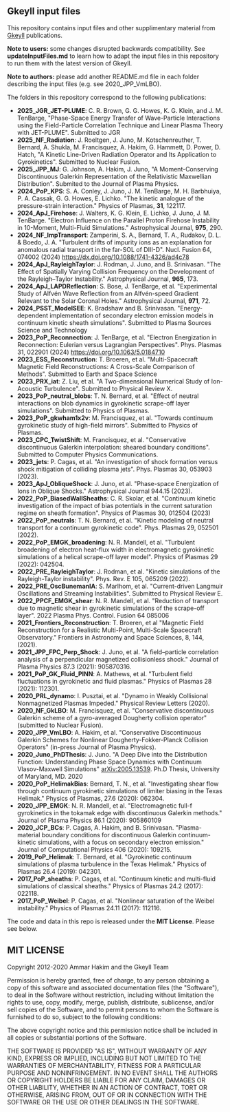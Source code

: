 ## **Gkeyll** input files

This repository contains input files and other supplimentary material from [Gkeyll](https://gkeyll.readthedocs.io/en/latest/) publications.

**Note to users:** some changes disrupted backwards compatibility. See **updateInputFiles.md** to learn how to adapt the input files in this repository to run them with the latest version of Gkeyll.

**Note to authors:** please add another README.md file in each folder describing the input files (e.g. see 2020_JPP_VmLBO).

The folders in this repository correspond to the following publications:
- **2025_JGR_JET-PLUME**: C. R. Brown, G. G. Howes, K. G. Klein, and J. M. TenBarge, "Phase-Space Energy Transfer of Wave-Particle Interactions using the Field-Particle Correlation Technique and Linear Plasma Theory with JET-PLUME". Submitted to JGR
- **2025_NF_Radiation**: J. Roeltgen, J. Juno, M. Kotschenreuther, T. Bernard, A. Shukla, M. Francisquez, A. Hakim, G. Hammett, D. Power, D. Hatch, "A Kinetic Line-Driven Radiation Operator and Its Application to Gyrokinetics". Submitted to Nuclear Fusion.
- **2025_JPP_MJ**: G. Johnson, A. Hakim, J. Juno, "A Moment-Conserving Discontinuous Galerkin Representation of the Relativistic Maxwellian Distribution". Submited to the Journal of Plasma Physics.
- **2024_PoP_KPS**: S. A. Conley, J. Juno, J. M. TenBarge, M. H. Barbhuiya, P. A. Cassak, G. G. Howes, E. Lichko. "The kinetic analogue of the pressure-strain interaction." Physics of Plasmas, **31**, 122117. 
- **2024_ApJ_Firehose**: J. Walters, K. G. Klein, E. Lichko, J. Juno, J. M. TenBarge. "Electron Influence on the Parallel Proton Firehose Instability in 10-Moment, Multi-Fluid Simulations."  Astrophysical Journal, **975**, 290. 
- **2024_NF_ImpTransport**: Zamperini, S. A., Bernard, T. A., Rudakov, D. L. & Boedo, J. A. "Turbulent drifts of impurity ions as an explanation for anomalous radial transport in the far-SOL of DIII-D". Nucl. Fusion 64, 074002 (2024) https://dx.doi.org/10.1088/1741-4326/ad4c78
- **2024_ApJ_RayleighTaylor**: J. Rodman, J. Juno, and B. Srinivasan. "The Effect of Spatially Varying Collision Frequency on the Development of the Rayleigh–Taylor Instability." Astrophysical Journal, **965**, 173.
- **2024_ApJ_LAPDReflection**: S. Bose, J. TenBarge, et al. "Experimental Study of Alfvén Wave Reflection from an Alfvén-speed Gradient Relevant to the Solar Coronal Holes." Astrophysical Journal, **971**, 72.
- **2024_PSST_ModelSEE**: K. Bradshaw and B. Srinivasan. "Energy-dependent implementation of secondary electron emission models in continuum kinetic sheath simulations". Submitted to Plasma Sources Science and Technology
- **2023_PoP_Reconnection**: J. TenBarge, et al. "Electron Energization in Reconnection: Eulerian versus Lagrangian Perspectives". Phys. Plasmas 31, 022901 (2024) https://doi.org/10.1063/5.0184710
- **2023_ESS_Reconstruction**: T. Broeren, et al. "Multi-Spacecraft Magnetic Field Reconstructions: A Cross-Scale Comparison of Methods". Submitted to Earth and Space Science
- **2023_PRX_iat**: Z. Liu, et al. "A Two-dimensional Numerical Study of
  Ion-Acoustic Turbulence". Submitted to Physical Review X.
- **2023_PoP_neutral_blobs**: T. N. Bernard, et al. "Effect of neutral
  interactions on blob dynamics in gyrokinetic scrape-off layer simulations". Submitted to Physics of Plasmas.
- **2023_PoP_gkwham1x2v**: M. Francisquez, et al. "Towards continuum
  gyrokinetic study of high-field mirrors". Submitted to Physics of Plasmas.
- **2023_CPC_TwistShift**: M. Francisquez, et al. "Conservative discontinuous
  Galerkin interpolation: sheared boundary conditions". Submitted to Computer Physics Communications.
- **2023_jets**: P. Cagas, et al. "An investigation of shock formation versus
  shock mitigation of colliding plasma jets". Phys. Plasmas 30, 053903 (2023).
- **2023_ApJ_ObliqueShock**: J. Juno, et al. "Phase-space Energization of Ions in Oblique Shocks." Astrophysical Journal 944.15 (2023).
- **2022_PoP_BiasedWallSheaths**: C. R. Skolar, et al. "Continuum kinetic investigation of the impact of bias potentials in the current saturation regime on sheath formation". Physics of Plasmas 30, 012504 (2023)
- **2022_PoP_neutrals**: T. N. Bernard, et al. "Kinetic modeling of neutral
  transport for a continuum gyrokinetic code". Phys. Plasmas 29, 052501 (2022).
- **2022_PoP_EMGK_broadening**: N. R. Mandell, et al. "Turbulent
  broadening of electron heat-flux width in electromagnetic gyrokinetic simulations of a helical scrape-off layer model". Physics of Plasmas 29 (2022): 042504.
- **2022_PRE_RayleighTaylor**: J. Rodman, et al. "Kinetic simulations of
  the Rayleigh-Taylor instability". Phys. Rev. E 105, 065209 (2022). 
- **2022_PRE_OscBunemanIA**: S. Marlhom, et al. "Current-driven Langmuir
  Oscillations and Streaming Instabilities". Submitted to Physical Review E.
- **2022_PPCF_EMGK_shear**: N. R. Mandell, et al. "Reduction of transport due to
  magnetic shear in gyrokinetic simulations of the scrape-off layer". 2022 Plasma Phys. Control. Fusion 64 085006
- **2021_Frontiers_Reconstruction**: T. Broeren, et al "Magnetic Field Reconstruction for a Realistic Multi-Point, Multi-Scale Spacecraft Observatory." Frontiers in Astronomy and Space Sciences, 8, 144, (2021). 
- **2021_JPP_FPC_Perp_Shock**: J. Juno, et al. "A field–particle correlation analysis of a perpendicular magnetized collisionless shock." 
  Journal of Plasma Physics 87.3 (2021): 905870316.
- **2021_PoP_GK_Fluid_PINN**: A. Mathews, et al. "Turbulent field fluctuations in gyrokinetic and fluid plasmas." Physics of Plasmas 28 (2021): 112301.
- **2020_PRL_dynamo**: I. Pusztai, et al. "Dynamo in Weakly Collisional
  Nonmagnetized Plasmas Impeded." Physical Review Letters (2020).
- **2020_NF_GkLBO**: M. Francisquez, et al. "Conservative discontinuous Galerkin
  scheme of a gyro-averaged Dougherty collision operator" (submitted to Nuclear Fusion).
- **2020_JPP_VmLBO**: A. Hakim, et al. "Conservative Discontinuous Galerkin
  Schemes for Nonlinear Dougherty-Fokker-Planck Collision Operators" (in-press Journal of Plasma Physics). 
- **2020_Juno_PhDThesis**: J. Juno. "A Deep Dive into the Distribution Function: Understanding Phase Space Dynamics with Continuum Vlasov-Maxwell Simulations" [arXiv:2005.13539](arxiv.org/abs/2005.13539). Ph.D Thesis, University of Maryland, MD. 2020
- **2020_PoP_HelimakBias**: Bernard, T. N., et al. "Investigating shear flow through continuum gyrokinetic simulations of limiter biasing in the Texas Helimak." Physics of Plasmas, 27.6 (2020): 062304.
- **2020_JPP_EMGK**: N. R. Mandell, et al. "Electromagnetic full-f gyrokinetics in the tokamak edge with discontinuous Galerkin methods." Journal of Plasma Physics 86.1 (2020): 905860109
- **2020_JCP_BCs**: P. Cagas, A. Hakim, and B. Srinivasan. "Plasma-material boundary conditions for discontinuous Galerkin continuum-kinetic simulations, with a focus on secondary electron emission." Journal of Computational Physics 406 (2020): 109215.
- **2019_PoP_Helimak**: T. Bernard, et al. "Gyrokinetic continuum simulations of plasma turbulence in the Texas Helimak." Physics of Plasmas 26.4 (2019): 042301.
- **2017_PoP_sheaths**: P. Cagas, et al. "Continuum kinetic and multi-fluid simulations of classical sheaths." Physics of Plasmas 24.2 (2017): 022118.
- **2017_PoP_Weibel**: P. Cagas, et al. "Nonlinear saturation of the Weibel instability." Physics of Plasmas 24.11 (2017): 112116.

The code and data in this repo is released under the **MIT License**. Please see below.

MIT LICENSE
-----------

Copyright 2012-2020 Ammar Hakim and the Gkeyll Team

Permission is hereby granted, free of charge, to any person obtaining a copy of this software and associated documentation files (the "Software"), to deal in the Software without restriction, including without limitation the rights to use, copy, modify, merge, publish, distribute, sublicense, and/or sell copies of the Software, and to permit persons to whom the Software is furnished to do so, subject to the following conditions:

The above copyright notice and this permission notice shall be included in all copies or substantial portions of the Software.

THE SOFTWARE IS PROVIDED "AS IS", WITHOUT WARRANTY OF ANY KIND, EXPRESS OR IMPLIED, INCLUDING BUT NOT LIMITED TO THE WARRANTIES OF MERCHANTABILITY, FITNESS FOR A PARTICULAR PURPOSE AND NONINFRINGEMENT. IN NO EVENT SHALL THE AUTHORS OR COPYRIGHT HOLDERS BE LIABLE FOR ANY CLAIM, DAMAGES OR OTHER LIABILITY, WHETHER IN AN ACTION OF CONTRACT, TORT OR OTHERWISE, ARISING FROM, OUT OF OR IN CONNECTION WITH THE SOFTWARE OR THE USE OR OTHER DEALINGS IN THE SOFTWARE.

